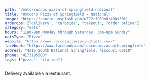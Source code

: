 ```yaml
---
path: "/eats/roccos-pizza-of-springfield-national"
title: "Rocco's Pizza of Springfield - National"
image: "https://source.unsplash.com/uZE2rfGBQo8/400x300"
orderops: ["delivery", "curbside", "takeout", "order online"]
category: "eats"
hours: "11am-9pm Monday through Saturday. 3pm-8pm Sunday"
eatsType: "Pizza"
website: "https://www.roccospizzaspringfield.com/"
facebook: "https://www.facebook.com/roccospizzasouthspringfield"
address: "4315 South National Springfield, Missouri 65810"
phone: "4173195580"
tags: ["pizza", "italian"]
---
```


Delivery available via restaurant.
